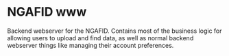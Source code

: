 # NGAFID www

Backend webserver for the NGAFID. Contains most of the business logic for allowing users to upload and find data, as
well as normal backend webserver things like managing their account preferences.